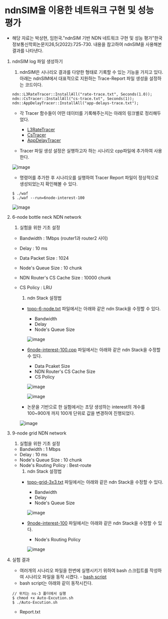 # ndnSIM을 이용한 네트워크 구현 및 성능 평가
- 해당 자료는 박상현, 임헌국."ndnSIM 기반 NDN 네트워크 구현 및 성능 평가"한국정보통신학회논문지26,5(2022):725-730. 내용을 참고하여 ndnSIM을 사용해본 결과를 나타낸다.

1. ndnSIM log 파일 생성하기
    1. ndnSIM은 시나리오 결과를 다양한 형태로 기록할 수 있는 기능을 가지고 있다. 아래는 ndnSIM에서 대표적으로 지원하는 Trace-Report 파일 생성을 설정하는 코드이다.
    ```
    ndn::L3RateTracer::InstallAll("rate-trace.txt", Seconds(1.0));
    ndn::CsTracer::InstallAll("cs-trace.txt", Seconds(1));
    ndn::AppDelayTracer::InstallAll("app-delays-trace.txt");
    ```
    - 각 Tracer 함수들이 어떤 데이터를 기록해주는지는 아래의 링크별로 정리해두었다.
        - [L3RateTracer]()
        - [CsTracer]()
        - [AppDelayTracer]()
    
    - Tracer 파일 생성 설정은 실행하고자 하는 시나리오 cpp파일에 추가하여 사용한다.


    ![image](https://github.com/WoogiBoogi1129/ICN-NDN-Study/assets/110087545/d7b1f8b4-150e-496b-96e8-8b3b74a7ba1e)

    - 명령어를 추가한 후 시나리오를 실행하여 Tracer Report 파일이 정상적으로 생성되었는지 확인해볼 수 있다.
    ```
    $ ./waf
    $ ./waf --run=6node-interest-100
    ```
    ![image](https://github.com/WoogiBoogi1129/ICN-NDN-Study/assets/110087545/c978b48a-09a7-4194-8c47-10f7bc6093ec)


2. 6-node bottle neck NDN network
    1. 실험을 위한 기초 설정
    - Bandwidth : 1Mbps (router1과 router2 사이)
    - Delay : 10 ms
    - Data Packet Size : 1024
    - Node's Queue Size : 10 chunk
    - NDN Router's CS Cache Size : 10000 chunk
    - CS Policy : LRU
        1. ndn Stack 설정법
        - [topo-6-node.txt](src/topologies/topo-6-node.md) 파일에서는 아래와 같은 ndn Stack을 수정할 수 있다.
            - Bandwidth
            - Delay
            - Node's Queue Size


            ![image](https://github.com/WoogiBoogi1129/ICN-NDN-Study/assets/110087545/03c379c9-b767-4fcb-a8bb-a2a9f6cf5909)


        - [6node-interest-100.cpp](src/ndnSim-exam/6node-interest-100.cpp) 파일에서는 아래와 같은 ndn Stack을 수정할 수 있다.
            - Data Pcaket Size
            - NDN Router's CS Cache Size
            - CS Policy


            ![image](https://github.com/WoogiBoogi1129/ICN-NDN-Study/assets/110087545/7be1530a-17a1-4d00-b849-fe05e089b62c)


            ![image](https://github.com/WoogiBoogi1129/ICN-NDN-Study/assets/110087545/3cec37cc-d1c6-420d-84c7-8a36bb7e540f)


        - 논문을 기반으로 한 실험에서는 초당 생성하는 interest의 개수를 100~900개 까지 100개 단위로 값을 변경하여 진행되었다.


        ![image](https://github.com/WoogiBoogi1129/ICN-NDN-Study/assets/110087545/0efc254b-cdbf-4f8b-a022-3e39bc43926a)

        
3. 9-node grid NDN network
    1. 실험을 위한 기초 설정
    - Bandwidth : 1 Mbps
    - Delay : 10 ms
    - Node's Queue Size : 10 chunk
    - Node's Routing Policy : Best-route
        1. ndn Stack 설정법
        - [topo-grid-3x3.txt](Named-Data-Net/src/topologies/topo-grid-3x3.md) 파일에서는 아래와 같은 ndn Stack을 수정할 수 있다.
            - Bandwidth
            - Delay
            - Node's Queue Size


            ![image](https://github.com/WoogiBoogi1129/ICN-NDN-Study/assets/110087545/0c67d641-32d9-47b7-9830-462a6b78846c)


        - [9node-interest-100](Named-Data-Net/src/ndnSim-exam/9node-interest-100.cpp) 파일에서는 아래와 같은 ndn Stack을 수정할 수 있다.
            - Node's Routing Policy


            ![image](https://github.com/WoogiBoogi1129/ICN-NDN-Study/assets/110087545/13085061-9a50-4654-8e17-987433f5ec94)


4. 실험 결과
    - 여러개의 시나리오 파일을 한번에 실행시키기 위하여 bash 스크립트를 작성하여 시나리오 파일을 동작 시켰다. - [bash script](Named-Data-Net/src/Auto-Excution.sh)
    - bash script는 아래와 같이 동작시킨다.
    ```
    // 위치는 ns-3 폴더에서 실행
    $ chmod +x Auto-Excution.sh
    $ ./Auto-Excution.sh
    ```
    - Report.txt